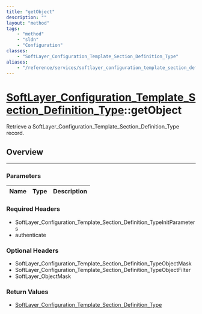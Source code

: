 ```yaml
---
title: "getObject"
description: ""
layout: "method"
tags:
    - "method"
    - "sldn"
    - "Configuration"
classes:
    - "SoftLayer_Configuration_Template_Section_Definition_Type"
aliases:
    - "/reference/services/softlayer_configuration_template_section_definition_type/getObject"
---
```

# [SoftLayer_Configuration_Template_Section_Definition_Type](/reference/services/SoftLayer_Configuration_Template_Section_Definition_Type)::getObject

Retrieve a SoftLayer_Configuration_Template_Section_Definition_Type record.


## Overview 


-----

### Parameters 
|Name | Type | Description |
| --- | --- | --- |


### Required Headers
* SoftLayer_Configuration_Template_Section_Definition_TypeInitParameters
* authenticate


### Optional Headers
* SoftLayer_Configuration_Template_Section_Definition_TypeObjectMask
* SoftLayer_Configuration_Template_Section_Definition_TypeObjectFilter
* SoftLayer_ObjectMask

### Return Values
* <a href='/reference/datatypes/SoftLayer_Configuration_Template_Section_Definition_Type'>SoftLayer_Configuration_Template_Section_Definition_Type </a>




